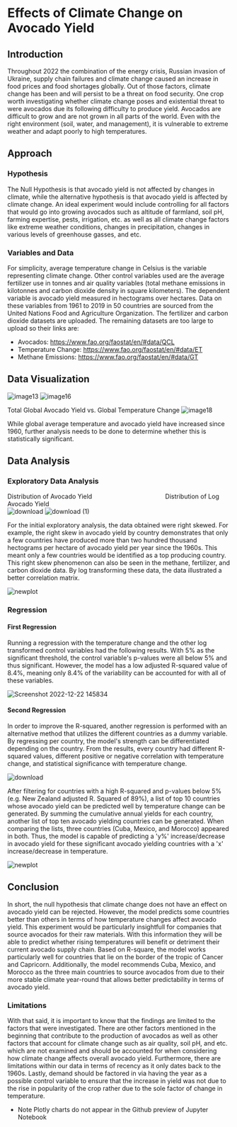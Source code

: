 # Effects of Climate Change on Avocado Yield
## Introduction
Throughout 2022 the combination of the energy crisis, Russian invasion of Ukraine, supply chain failures and climate change caused an increase in food prices and food shortages globally. Out of those factors, climate change has been and will persist to be a threat on food security. One crop worth investigating whether climate change poses and existential threat to were avocados due its following difficulty to produce yield. Avocados are difficult to grow and are not grown in all parts of the world. Even with the right environment (soil, water, and management), it is vulnerable to extreme weather and adapt poorly to high temperatures. 

## Approach
### Hypothesis
The Null Hypothesis is that avocado yield is not affected by changes in climate, while the alternative hypothesis is that avocado yield is affected by climate change. An ideal experiment would include controlling for all factors that would go into growing avocados such as altitude of farmland, soil pH, farming expertise, pests, irrigation, etc. as well as all climate change factors like extreme weather conditions, changes in precipitation, changes in various levels of greenhouse gasses, and etc.

### Variables and Data
For simplicity, average temperature change in Celsius is the variable representing climate change. Other control variables used are the average fertilizer use in tonnes and air quality variables (total methane emissions in kilotonnes and carbon dioxide density in square kilometers). The dependent variable is avocado yield measured in hectograms over hectares. Data on these variables from 1961 to 2019 in 50 countries are sourced from the United Nations Food and Agriculture Organization. The fertilizer and carbon dioxide datasets are uploaded. The remaining datasets are too large to upload so their links are: 
* Avocados: https://www.fao.org/faostat/en/#data/QCL 
* Temperature Change: https://www.fao.org/faostat/en/#data/ET 
* Methane Emissions: https://www.fao.org/faostat/en/#data/GT

## Data Visualization

![image13](https://user-images.githubusercontent.com/105828433/208839783-47c664e2-774d-4639-a4f8-09572d7c14af.gif)
![image16](https://user-images.githubusercontent.com/105828433/208839377-bf6a30dc-b95c-48a0-8721-07ed6aa67c33.gif)

Total Global Avocado Yield vs. Global Temperature Change
![image18](https://user-images.githubusercontent.com/105828433/208839926-d21e47cf-2aa1-4e2c-a850-5201585a4b75.png)

While global average temperature and avocado yield have increased since 1960, further analysis needs to be done to determine whether this is statistically significant.

## Data Analysis
### Exploratory Data Analysis

Distribution of Avocado Yield &emsp; &emsp; &emsp; &emsp; &emsp; &emsp; &emsp; &emsp; &emsp; Distribution of Log Avocado Yield\
![download](https://user-images.githubusercontent.com/105828433/208842313-3ad2dfbb-5168-4a6d-97d4-8427e1dd8419.jpg) ![download (1)](https://user-images.githubusercontent.com/105828433/208842342-a374107c-b22d-4435-879a-113029268b6a.jpg)

For the initial exploratory analysis, the data obtained were right skewed. For example, the right skew in avocado yield by country demonstrates that only a few countries have produced more than two hundred thousand hectograms per hectare of avocado yield per year since the 1960s. This meant only a few countries would be identified as a top producing country. This right skew phenomenon can also be seen in the methane, fertilizer, and carbon dioxide data. By log transforming these data, the data illustrated a better correlation matrix.

![newplot](https://user-images.githubusercontent.com/105828433/209248278-de93fff3-bb58-470b-bf0a-b42cacc98d73.png)

### Regression
#### First Regression
Running a regression with the temperature change and the other log transformed control variables had the following results. With 5% as the significant threshold, the control variable's p-values were all below 5% and thus significant. However, the model has a low adjusted R-squared value of 8.4%, meaning only 8.4% of the variability can be accounted for with all of these variables. 

![Screenshot 2022-12-22 145834](https://user-images.githubusercontent.com/105828433/209243873-eb6469e2-d592-4caa-a9c1-b2430af7acdd.png)

#### Second Regression
In order to improve the R-squared, another regression is performed with an alternative method that utilizes the different countries as a dummy variable. By regressing per country, the model's strength can be differentiated depending on the country. From the results, every country had different R-squared values, different positive or negative correlation with temperature change, and statistical significance with temperature change.

![download](https://user-images.githubusercontent.com/105828433/208847138-5100d4e0-992c-4c80-b6b3-25b5146166d8.jpg)

After filtering for countries with a high R-squared and p-values below 5% (e.g. New Zealand adjusted R. Squared of 89%), a list of top 10 countries whose avocado yield can be predicted well by temperature change can be generated. By summing the cumulative annual yields for each country, another list of top ten avocado yielding countries can be generated. When comparing the lists, three countries (Cuba, Mexico, and Morocco) appeared in both. Thus, the model is capable of predicting a 'y%' increase/decrease in avocado yield for these significant avocado yielding countries with a 'x' increase/decrease in temperature. 

![newplot](https://user-images.githubusercontent.com/105828433/208847028-bdf9035b-2c99-4dd9-aecb-ee41b82ac339.jpg)

## Conclusion
In short, the null hypothesis that climate change does not have an effect on avocado yield can be rejected. However, the model predicts some countries better than others in terms of how temperature changes affect avocado yield. This experiment would be particularly insightfull for companies that source avocados for their raw materials.  With this information they will be able to predict whether rising temperatures will benefit or detriment their current avocado supply chain. Based on R-square, the model works particularly well for countries that lie on the border of the tropic of Cancer and Capricorn. Additionally, the model recommends Cuba, Mexico, and Morocco as the three main countries to source avocados from due to their more stable climate year-round that allows better predictability in terms of avocado yield. 

### Limitations
With that said, it is important to know that the findings are limited to the factors that were investigated. There are other factors mentioned in the beginning that contribute to the production of avocados as well as other factors that account for climate change such as air quality, soil pH, and etc. which are not examined and should be accounted for when considering how climate change affects overall avocado yield. Furthermore, there are limitations within our data in terms of recency as it only dates back to the 1960s. Lastly, demand should be factored in via having the year as a possible control variable to ensure that the increase in yield was not due to the rise in popularity of the crop rather due to the sole factor of change in temperature.
* Note Plotly charts do not appear in the Github preview of Jupyter Notebook
